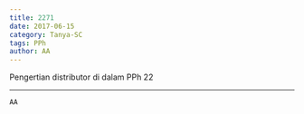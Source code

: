 ```yaml
---
title: 2271
date: 2017-06-15
category: Tanya-SC
tags: PPh
author: AA
---
```


Pengertian distributor di dalam PPh 22

---



`AA`
